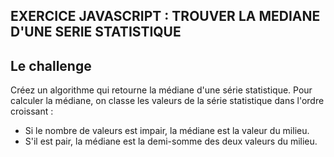 ## EXERCICE JAVASCRIPT : TROUVER LA MEDIANE D'UNE SERIE STATISTIQUE

## Le challenge

Créez un algorithme qui retourne la médiane d'une série statistique. Pour calculer la médiane, on classe les valeurs de la série statistique dans l'ordre croissant :

- Si le nombre de valeurs est impair, la médiane est la valeur du milieu.
- S'il est pair, la médiane est la demi-somme des deux valeurs du milieu.
